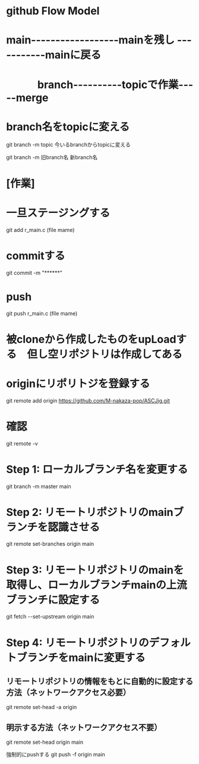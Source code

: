 # github Flow Model

# main------------------mainを残し        -----------mainに戻る
# 　　　branch----------topicで作業-----merge


# branch名をtopicに変える
git branch -m topic  今いるbranchからtopicに変える

git branch -m 旧branch名 新branch名

# [作業]

# 一旦ステージングする
git add r_main.c (file mame)

# commitする
git commit -m "******"

# push
git push r_main.c (file mame)


#
# 被cloneから作成したものをupLoadする　但し空リポジトリは作成してある
#
# originにリポリトジを登録する
git remote add origin https://github.com/M-nakaza-pop/ASCJig.git
# 確認
git remote -v




# Step 1: ローカルブランチ名を変更する
git branch -m master main

# Step 2: リモートリポジトリのmainブランチを認識させる
git remote set-branches origin main

# Step 3: リモートリポジトリのmainを取得し、ローカルブランチmainの上流ブランチに設定する
git fetch --set-upstream origin main

# Step 4: リモートリポジトリのデフォルトブランチをmainに変更する
## リモートリポジトリの情報をもとに自動的に設定する方法（ネットワークアクセス必要）
git remote set-head -a origin
## 明示する方法（ネットワークアクセス不要）
git remote set-head origin main


強制的にpushする
git push -f origin main
